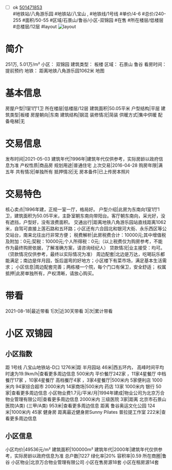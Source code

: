 - [ ] ok [501471853](https://bj.5i5j.com/ershoufang/501471853.html)  
 #地铁站/八角游乐园 #地铁站/八宝山 ,  #地铁线/1号线
#单价/4-6 #总价/240-255 #面积/50-55   #区域/石景山/鲁谷/小区-双锦园 #在售 #所在楼层/低楼层 #总楼层/12层 #layout 
![layout](http://image2a.5i5j.com/bdir/layout/c04625fab56c45da86f9e4735e0d7494.jpg_P5.jpg) 
# 简介 
 251万,  5.01万/m² 
小区： 双锦园
建筑类型： 板楼
区域： 石景山 鲁谷
看房时间： 提前预约
地铁： 距离地铁八角游乐园1062米 地图
# 基本信息 
 房屋户型|1室1厅1卫
所在楼层|低楼层/12层
建筑面积|50.05平米
户型结构|平层
建筑类型|板楼
房屋朝向|东南
建筑结构|钢混
装修情况|简装
供暖方式|集中供暖
配备电梯|无
# 交易信息 
 发布时间|2021-05-03
建筑年代|1996年|建筑年代仅供参考，实际房龄以政府信息为准
产权性质|商品房
规划用途|普通住宅
上次交易|2016-04-28
购房年限|满五年
共有情况|单独所有
抵押情况|无
房本备件|已上传房本照片
# 交易特色 
 核心卖点|1996年建，正规一室一厅，格局好。
户型介绍|此房为东南向1室1厅1卫，建筑面积为50.05平米，主卧室朝东南向带阳台。客厅朝东南向，采光好，没有遮挡，户型好，没有浪费面积。
交通出行|距离地铁八角游乐园站直线距离1062米，自驾可直接上莲石路和五环路；小区还有六合园北和银河大街、永乐西区等公交站台，南来北往出行非常方便；
税费解析|此房税费合计：10000元;其中增值税及附加：0元;契税：10000元;个人所得税：0元;（以上税费仅为购房参考，不能作为最终购房依据，了解准确方案，请咨询经纪人）
贷款情况|业主接受：均可。（贷款情况仅供参考，最终以实际情况为准）
周边配套|北边是万达，吃喝玩乐都能满足；南边是伴月园，饭后遛弯的好地方；小区楼下有菜市场，满足基本生活需求；
小区信息|周边配套完善；两栋楼一个院，每个门口有保卫，安全舒适；
权属抵押|此房单独所有，产权清晰，请放心购买。
# 带看 
 2021-08-18|最近带看	 1|次|近30天带看	 3|次|累计带看
# 小区 双锦园
## 小区指数 
 距 1号线 八宝山地铁站-D口 1276米|距 半月园站 46米|西五环内， 高峰时间平均时速为19.9km/h|查看更多周边信息
500米内 平价餐厅242家 ，11家4星餐厅
中档餐厅17家 ，10家4星餐厅
高档餐厅4家 ，3家4星餐厅|500米内 5家便利店
1000米内 94家综合超市
2000米内 14家商场|500米内 药店 13家
1000米内 银行 50家|查看更多周边信息
小区物业费1.7元/平米/月|1994年建成|物业公司为北京万合物业管理有限公司|查看更多周边信息
2000米内 三级医院 3家|距离 北京市石景山医院(A类) (三甲/A类) 953米|查看更多周边信息
距离 鲁谷奥运文化公园 124米|1000米内 45家 健身房
距离最近健身房Sunny Pilates 普拉提工作室 222米|查看更多周边信息
## 小区信息 
 小区均价|49536元/m²
建筑面积|100000m²
建筑年代|2000年|建筑年代仅供参考，实际房龄以政府信息为准
总户数|1227
绿化率|20%
容积率|0.59
所在商圈|鲁谷
小区物业|北京万合物业管理有限公司
小区在售房源18套
小区在租房源14套
